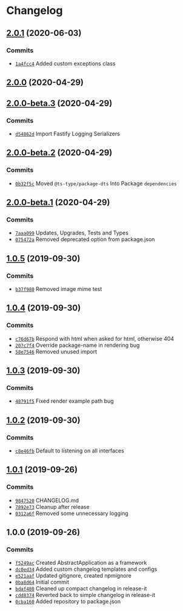 # Changelog

## [2.0.1](https://github.com/atsjj/lambda/compare/2.0.0...2.0.1) (2020-06-03)

### Commits

* [`1a4fcc4`](https://github.com/atsjj/lambda/commit/1a4fcc44bfb35ba74830339ed4c459db275c0b21) Added custom exceptions class
## [2.0.0](https://github.com/atsjj/lambda/compare/2.0.0-beta.3...2.0.0) (2020-04-29)

## [2.0.0-beta.3](https://github.com/atsjj/lambda/compare/2.0.0-beta.2...2.0.0-beta.3) (2020-04-29)

### Commits

* [`d54862d`](https://github.com/atsjj/lambda/commit/d54862d2b9a739216b292de7ae006184d973757b) Import Fastify Logging Serializers
## [2.0.0-beta.2](https://github.com/atsjj/lambda/compare/2.0.0-beta.1...2.0.0-beta.2) (2020-04-29)

### Commits

* [`0b32f5c`](https://github.com/atsjj/lambda/commit/0b32f5c7ddb87556b9da108a8434a3ab25da9f7c) Moved `@ts-type/package-dts` Into Package `dependencies`
## [2.0.0-beta.1](https://github.com/atsjj/lambda/compare/1.0.5...2.0.0-beta.1) (2020-04-29)

### Commits

* [`7aaa099`](https://github.com/atsjj/lambda/commit/7aaa099a7b17bf95467cb698009aa7d7770ec038) Updates, Upgrades, Tests and Types
* [`075472a`](https://github.com/atsjj/lambda/commit/075472ac51e9c60001d5a03e465f2e55af055e2c) Removed deprecated option from package.json
## [1.0.5](https://github.com/atsjj/lambda/compare/1.0.4...1.0.5) (2019-09-30)

### Commits

* [`b37f980`](https://github.com/atsjj/lambda/commit/b37f980be0794bb9bd4c3c57ffdc83294f3e5566) Removed image mime test
## [1.0.4](https://github.com/atsjj/lambda/compare/1.0.3...1.0.4) (2019-09-30)

### Commits

* [`c76d67b`](https://github.com/atsjj/lambda/commit/c76d67bb38b21cf76c1beffe1998413f2827d7c4) Respond with html when asked for html, otherwise 404
* [`207c7f4`](https://github.com/atsjj/lambda/commit/207c7f4527debf9a4c20eb1beedafc46128e2e73) Override package-name in rendering bug
* [`58e7546`](https://github.com/atsjj/lambda/commit/58e75464e3533f0ed09ae5b98f1bbf5d2fce05a5) Removed unused import
## [1.0.3](https://github.com/atsjj/lambda/compare/1.0.2...1.0.3) (2019-09-30)

### Commits

* [`48791f5`](https://github.com/atsjj/lambda/commit/48791f5eaaba0aede967a1545957e9ca8d4aaf09) Fixed render example path bug
## [1.0.2](https://github.com/atsjj/lambda/compare/1.0.1...1.0.2) (2019-09-30)

### Commits

* [`c8e46fb`](https://github.com/atsjj/lambda/commit/c8e46fb4a148cfc35f36e8b6dc75c3b087077fd6) Default to listening on all interfaces
## [1.0.1](https://github.com/atsjj/lambda/compare/1.0.0...1.0.1) (2019-09-26)

### Commits

* [`9847520`](https://github.com/atsjj/lambda/commit/9847520b97e344acdef34cb3097d876a3ce8edf6) CHANGELOG.md
* [`7892e73`](https://github.com/atsjj/lambda/commit/7892e733b246bf539ebbb49f2a1dca1dc70e8396) Cleanup after release
* [`0312a6f`](https://github.com/atsjj/lambda/commit/0312a6f094657c6a0fc944c9b4767d280f76381b) Removed some unnecessary logging
## 1.0.0 (2019-09-26)

### Commits

* [`f5249ac`](https://github.com/atsjj/lambda/commit/f5249ac1e76246d6731a21724e6ac19f067553f4) Created AbstractApplication as a framework
* [`dc0ed34`](https://github.com/atsjj/lambda/commit/dc0ed343e0de496cab901c6f0111b40c98b1e545) Added custom changelog templates and configs
* [`e521aaf`](https://github.com/atsjj/lambda/commit/e521aaf750c9ff937476c4d4e984eaac390a71e1) Updated gitignore, created npmignore
* [`0ba8d64`](https://github.com/atsjj/lambda/commit/0ba8d646424db147c922ca1ed53a9bc0c7d611aa) Initial commit
* [`bdaf480`](https://github.com/atsjj/lambda/commit/bdaf4800e8cb95391227414127f26ffb4906ce01) Cleaned up compact changelog in release-it
* [`cdd8374`](https://github.com/atsjj/lambda/commit/cdd8374b7be91326174d816015090d7d9d7d3380) Reverted back to simple changelog in release-it
* [`0cba160`](https://github.com/atsjj/lambda/commit/0cba160d07ff93066da5507fc69ec65dd6bcfc57) Added repository to package.json
